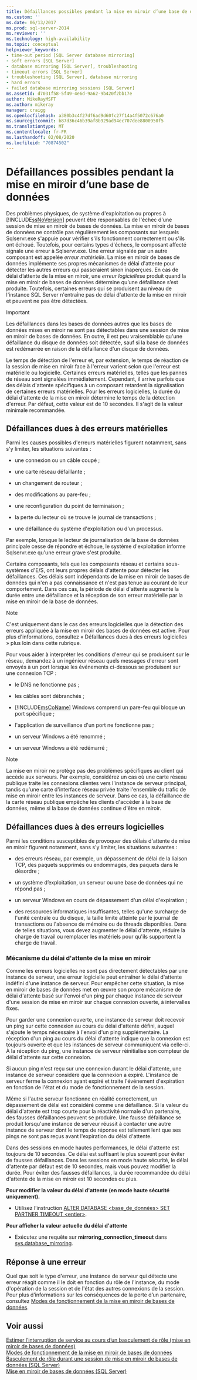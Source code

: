 ```yaml
---
title: Défaillances possibles pendant la mise en miroir d’une base de données | Microsoft Docs
ms.custom: ''
ms.date: 06/13/2017
ms.prod: sql-server-2014
ms.reviewer: ''
ms.technology: high-availability
ms.topic: conceptual
helpviewer_keywords:
- time-out period [SQL Server database mirroring]
- soft errors [SQL Server]
- database mirroring [SQL Server], troubleshooting
- timeout errors [SQL Server]
- troubleshooting [SQL Server], database mirroring
- hard errors
- failed database mirroring sessions [SQL Server]
ms.assetid: d7031f58-5f49-4e6d-9a62-9b420f2bb17e
author: MikeRayMSFT
ms.author: mikeray
manager: craigg
ms.openlocfilehash: a380b3c4f27df6ad9d60fc27f14a4f5072c676a0
ms.sourcegitcommit: b87d36c46b39af8b929ad94ec707dee8800950f5
ms.translationtype: MT
ms.contentlocale: fr-FR
ms.lasthandoff: 02/08/2020
ms.locfileid: "70874502"
---
```

# <a name="possible-failures-during-database-mirroring"></a>Défaillances possibles pendant la mise en miroir d’une base de données
  Des problèmes physiques, de système d'exploitation ou propres à [!INCLUDE[ssNoVersion](../../includes/ssnoversion-md.md)] peuvent être responsables de l'échec d'une session de mise en miroir de bases de données. La mise en miroir de bases de données ne contrôle pas régulièrement les composants sur lesquels Sqlservr.exe s'appuie pour vérifier s'ils fonctionnent correctement ou s'ils ont échoué. Toutefois, pour certains types d'échecs, le composant affecté signale une erreur à Sqlservr.exe. Une erreur signalée par un autre composant est appelée *erreur matérielle*. La mise en miroir de bases de données implémente ses propres mécanismes de délai d'attente pour détecter les autres erreurs qui passeraient sinon inaperçues. En cas de délai d’attente de la mise en miroir, une *erreur logicielle*se produit quand la mise en miroir de bases de données détermine qu’une défaillance s’est produite. Toutefois, certaines erreurs qui se produisent au niveau de l'instance SQL Server n'entraîne pas de délai d'attente de la mise en miroir et peuvent ne pas être détectées.  
  
> [!IMPORTANT]  
>  Les défaillances dans les bases de données autres que les bases de données mises en miroir ne sont pas détectables dans une session de mise en miroir de bases de données. En outre, il est peu vraisemblable qu'une défaillance du disque de données soit détectée, sauf si la base de données est redémarrée en raison de la défaillance d'un disque de données.  
  
 Le temps de détection de l'erreur et, par extension, le temps de réaction de la session de mise en miroir face à l'erreur varient selon que l'erreur est matérielle ou logicielle. Certaines erreurs matérielles, telles que les pannes de réseau sont signalées immédiatement. Cependant, il arrive parfois que des délais d'attente spécifiques à un composant retardent la signalisation de certaines erreurs matérielles. Pour les erreurs logicielles, la durée du délai d'attente de la mise en miroir détermine le temps de la détection d'erreur. Par défaut, cette valeur est de 10 secondes. Il s'agit de la valeur minimale recommandée.  
  
## <a name="failures-due-to-hard-errors"></a>Défaillances dues à des erreurs matérielles  
 Parmi les causes possibles d'erreurs matérielles figurent notamment, sans s'y limiter, les situations suivantes :  
  
-   une connexion ou un câble coupé ;  
  
-   une carte réseau défaillante ;  
  
-   un changement de routeur ;  
  
-   des modifications au pare-feu ;  
  
-   une reconfiguration du point de terminaison ;  
  
-   la perte du lecteur où se trouve le journal de transactions ;  
  
-   une défaillance du système d'exploitation ou d'un processus.  
  
 Par exemple, lorsque le lecteur de journalisation de la base de données principale cesse de répondre et échoue, le système d'exploitation informe Sqlservr.exe qu'une erreur grave s'est produite.  
  
 Certains composants, tels que les composants réseau et certains sous-systèmes d'E/S, ont leurs propres délais d'attente pour détecter les défaillances. Ces délais sont indépendants de la mise en miroir de bases de données qui n'en a pas connaissance et n'est pas tenue au courant de leur comportement. Dans ces cas, la période de délai d'attente augmente la durée entre une défaillance et la réception de son erreur matérielle par la mise en miroir de la base de données.  
  
> [!NOTE]  
>  C'est uniquement dans le cas des erreurs logicielles que la détection des erreurs appliquée à la mise en miroir des bases de données est active. Pour plus d'informations, consultez « Défaillances dues à des erreurs logicielles » plus loin dans cette rubrique.  
  
 Pour vous aider à interpréter les conditions d'erreur qui se produisent sur le réseau, demandez à un ingénieur réseau quels messages d'erreur sont envoyés à un port lorsque les événements ci-dessous se produisent sur une connexion TCP :  
  
-   le DNS ne fonctionne pas ;  
  
-   les câbles sont débranchés ;  
  
-   [!INCLUDE[msCoName](../../includes/msconame-md.md)] Windows comprend un pare-feu qui bloque un port spécifique ;  
  
-   l'application de surveillance d'un port ne fonctionne pas ;  
  
-   un serveur Windows a été renommé ;  
  
-   un serveur Windows a été redémarré ;  
  
> [!NOTE]  
>  La mise en miroir ne protège pas des problèmes spécifiques au client qui accède aux serveurs. Par exemple, considérez un cas où une carte réseau publique traite les connexions clientes vers l'instance de serveur principal, tandis qu'une carte d'interface réseau privée traite l'ensemble du trafic de mise en miroir entre les instances de serveur. Dans ce cas, la défaillance de la carte réseau publique empêche les clients d'accéder à la base de données, même si la base de données continue d'être en miroir.  
  
## <a name="failures-due-to-soft-errors"></a>Défaillances dues à des erreurs logicielles  
 Parmi les conditions susceptibles de provoquer des délais d'attente de mise en miroir figurent notamment, sans s'y limiter, les situations suivantes :  
  
-   des erreurs réseau, par exemple, un dépassement de délai de la liaison TCP, des paquets supprimés ou endommagés, des paquets dans le désordre ;  
  
-   un système d’exploitation, un serveur ou une base de données qui ne répond pas ;  
  
-   un serveur Windows en cours de dépassement d'un délai d'expiration ;  
  
-   des ressources informatiques insuffisantes, telles qu'une surcharge de l'unité centrale ou du disque, la taille limite atteinte par le journal de transactions ou l'absence de mémoire ou de threads disponibles. Dans de telles situations, vous devez augmenter le délai d'attente, réduire la charge de travail ou remplacer les matériels pour qu'ils supportent la charge de travail.  
  
### <a name="the-mirroring-time-out-mechanism"></a>Mécanisme du délai d'attente de la mise en miroir  
 Comme les erreurs logicielles ne sont pas directement détectables par une instance de serveur, une erreur logicielle peut entraîner le délai d'attente indéfini d'une instance de serveur. Pour empêcher cette situation, la mise en miroir de bases de données met en œuvre son propre mécanisme de délai d'attente basé sur l'envoi d'un ping par chaque instance de serveur d'une session de mise en miroir sur chaque connexion ouverte, à intervalles fixes.  
  
 Pour garder une connexion ouverte, une instance de serveur doit recevoir un ping sur cette connexion au cours du délai d'attente défini, auquel s'ajoute le temps nécessaire à l'envoi d'un ping supplémentaire. La réception d'un ping au cours du délai d'attente indique que la connexion est toujours ouverte et que les instances de serveur communiquent via celle-ci. À la réception du ping, une instance de serveur réinitialise son compteur de délai d'attente sur cette connexion.  
  
 Si aucun ping n'est reçu sur une connexion durant le délai d'attente, une instance de serveur considère que la connexion a expiré. L'instance de serveur ferme la connexion ayant expiré et traite l'événement d'expiration en fonction de l'état et du mode de fonctionnement de la session.  
  
 Même si l'autre serveur fonctionne en réalité correctement, un dépassement de délai est considéré comme une défaillance. Si la valeur du délai d'attente est trop courte pour la réactivité normale d'un partenaire, des fausses défaillances peuvent se produire. Une fausse défaillance se produit lorsqu'une instance de serveur réussit à contacter une autre instance de serveur dont le temps de réponse est tellement lent que ses pings ne sont pas reçus avant l'expiration du délai d'attente.  
  
 Dans des sessions en mode hautes performances, le délai d'attente est toujours de 10 secondes. Ce délai est suffisant le plus souvent pour éviter de fausses défaillances. Dans les sessions en mode haute sécurité, le délai d'attente par défaut est de 10 secondes, mais vous pouvez modifier la durée. Pour éviter des fausses défaillances, la durée recommandée du délai d'attente de la mise en miroir est 10 secondes ou plus.  
  
 **Pour modifier la valeur du délai d'attente (en mode haute sécurité uniquement).**  
  
-   Utilisez l’instruction [ALTER DATABASE \<base_de_données> SET PARTNER TIMEOUT \<entier>](/sql/t-sql/statements/alter-database-transact-sql).  
  
 **Pour afficher la valeur actuelle du délai d'attente**  
  
-   Exécutez une requête sur **mirroring_connection_timeout** dans [sys.database_mirroring](/sql/relational-databases/system-catalog-views/sys-database-mirroring-transact-sql).  
  
## <a name="responding-to-an-error"></a>Réponse à une erreur  
 Quel que soit le type d'erreur, une instance de serveur qui détecte une erreur réagit comme il le doit en fonction du rôle de l'instance, du mode d'opération de la session et de l'état des autres connexions de la session. Pour plus d’informations sur les conséquences de la perte d’un partenaire, consultez [Modes de fonctionnement de la mise en miroir de bases de données](database-mirroring-operating-modes.md).  
  
## <a name="see-also"></a>Voir aussi  
 [Estimer l’interruption de service au cours d’un basculement de rôle &#40;mise en miroir de bases de données&#41;](estimate-the-interruption-of-service-during-role-switching-database-mirroring.md)   
 [Modes de fonctionnement de la mise en miroir de bases de données](database-mirroring-operating-modes.md)   
 [Basculement de rôle durant une session de mise en miroir de bases de données &#40;SQL Server&#41;](role-switching-during-a-database-mirroring-session-sql-server.md)   
 [Mise en miroir de bases de données &#40;SQL Server&#41;](database-mirroring-sql-server.md)  
  
  
